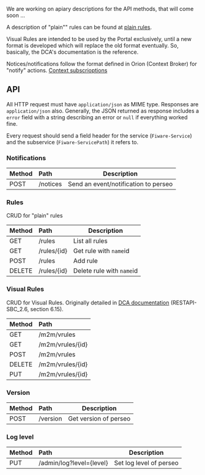 <a name="API"></a>

We are working on apiary descriptions for the API methods, that will come soon ...

A description of "plain"" rules can be found at [plain rules](plain_rules.md).

Visual Rules are intended to be used by the Portal exclusively, until a new format is developed which will replace the old format eventually. So, basically, the DCA's documentation is the reference.

Notices/notifications follow the format defined in Orion (Context Broker) for "notify" actions. [Context subscrioptions](https://forge.fi-ware.org/plugins/mediawiki/wiki/fiware/index.php/Publish/Subscribe_Broker_-_Orion_Context_Broker_-_User_and_Programmers_Guide#Context_subscriptions)


## API

All HTTP request must have  `application/json` as MIME type. Responses are `application/json` also. Generally, the JSON returned as response includes a `error` field with a string describing an error or `null` if everything worked fine.

Every request should send a field header for the service (`Fiware-Service`) and the subservice (`Fiware-ServicePath`) it refers to.


### Notifications
| Method | Path | Description|
| ------ |:-----|-----------|
| POST   | /notices | Send an event/notification to perseo|



### Rules

CRUD for "plain" rules

| Method | Path        | Description |
| ------ |:-------------|------------|
| GET    | /rules      | List all rules |
| GET    | /rules/{id} | Get rule with `name`id|
| POST   | /rules      | Add rule |
| DELETE | /rules/{id} | Delete rule with `name`id|

### Visual Rules

CRUD for Visual Rules. Originally detailed in [DCA documentation](https://colabora.tid.es/dca/SitePages/Inicio.aspx) (RESTAPI-SBC_2.6, section 6.15).

| Method | Path    |
| ------ |:--------|
| GET    | /m2m/vrules |
| GET    | /m2m/vrules/{id} |
| POST   | /m2m/vrules |
| DELETE | /m2m/vrules/{id} |
| PUT    | /m2m/vrules/{id} |

### Version
| Method | Path | Description|
| ------ |:-----|-----------|
| POST   | /version | Get version of perseo|

### Log level
| Method | Path | Description|
| ------ |:-----|-----------|
| PUT   | /admin/log?level={level} | Set log level of perseo|

